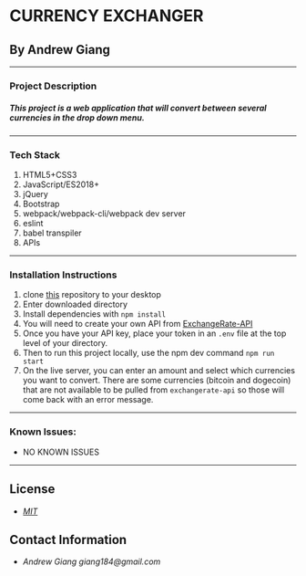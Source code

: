 # CURRENCY EXCHANGER
## By Andrew Giang

---

### Project Description

##### This project is a web application that will convert between several currencies in the drop down menu.
---
### Tech Stack
1. HTML5+CSS3
2. JavaScript/ES2018+
3. jQuery
4. Bootstrap
5. webpack/webpack-cli/webpack dev server
6. eslint
7. babel transpiler
8. APIs
---

### Installation Instructions
1. clone [this](https://github.com/giang184/currency-exchanger) repository to your desktop
2. Enter downloaded directory
3. Install dependencies with `npm install`
4. You will need to create your own API from [ExchangeRate-API](https://www.exchangerate-api.com/)
5. Once you have your API key, place your token in an `.env` file at the top level of your directory.
6. Then to run this project locally, use the npm dev command `npm run start`
7. On the live server, you can enter an amount and select which currencies you want to convert. There are some currencies (bitcoin and dogecoin) that are not available to be pulled from `exchangerate-api` so those will come back with an error message.
---
### Known Issues:
* NO KNOWN ISSUES
---

## License

* _[MIT](https://opensource.org/licenses/MIT)_

## Contact Information

* _Andrew Giang giang184@gmail.com_

